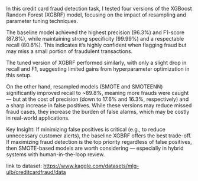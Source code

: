 In this credit card fraud detection task, I tested four versions of the XGBoost Random Forest (XGBRF) model, focusing on the impact of resampling and parameter tuning techniques.

The baseline model achieved the highest precision (96.3%) and F1-score (87.8%), while maintaining strong specificity (99.99%) and a respectable recall (80.6%). This indicates it’s highly confident when flagging fraud but may miss a small portion of fraudulent transactions.

The tuned version of XGBRF performed similarly, with only a slight drop in recall and F1, suggesting limited gains from hyperparameter optimization in this setup.

On the other hand, resampled models (SMOTE and SMOTEENN) significantly improved recall to ~89.8%, meaning more frauds were caught — but at the cost of precision (down to 17.6% and 16.3%, respectively) and a sharp increase in false positives. While these versions may reduce missed fraud cases, they increase the burden of false alarms, which may be costly in real-world applications.

Key Insight:
If minimizing false positives is critical (e.g., to reduce unnecessary customer alerts), the baseline XGBRF offers the best trade-off. If maximizing fraud detection is the top priority regardless of false positives, then SMOTE-based models are worth considering — especially in hybrid systems with human-in-the-loop review.

link to dataset: https://www.kaggle.com/datasets/mlg-ulb/creditcardfraud/data
